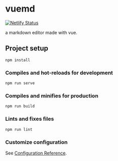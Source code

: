 # vuemd
[![Netlify Status](https://api.netlify.com/api/v1/badges/22a80c5f-8cb7-45c6-ae8a-5d4be1def0ed/deploy-status)](https://app.netlify.com/sites/vuemd/deploys)

a markdown editor made with vue.

## Project setup
```
npm install
```

### Compiles and hot-reloads for development
```
npm run serve
```

### Compiles and minifies for production
```
npm run build
```

### Lints and fixes files
```
npm run lint
```

### Customize configuration
See [Configuration Reference](https://cli.vuejs.org/config/).
